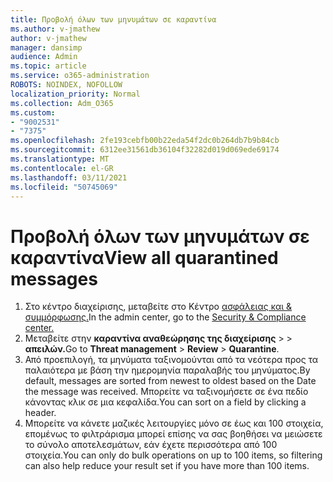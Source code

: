 ```yaml
---
title: Προβολή όλων των μηνυμάτων σε καραντίνα
ms.author: v-jmathew
author: v-jmathew
manager: dansimp
audience: Admin
ms.topic: article
ms.service: o365-administration
ROBOTS: NOINDEX, NOFOLLOW
localization_priority: Normal
ms.collection: Adm_O365
ms.custom:
- "9002531"
- "7375"
ms.openlocfilehash: 2fe193cebfb00b22eda54f2dc0b264db7b9b84cb
ms.sourcegitcommit: 6312ee31561db36104f32282d019d069ede69174
ms.translationtype: MT
ms.contentlocale: el-GR
ms.lasthandoff: 03/11/2021
ms.locfileid: "50745069"
---
```

# <a name="view-all-quarantined-messages"></a><span data-ttu-id="2372b-102">Προβολή όλων των μηνυμάτων σε καραντίνα</span><span class="sxs-lookup"><span data-stu-id="2372b-102">View all quarantined messages</span></span>

1. <span data-ttu-id="2372b-103">Στο κέντρο διαχείρισης, μεταβείτε στο Κέντρο [ασφάλειας και & συμμόρφωσης.](https://go.microsoft.com/fwlink/p/?linkid=2077143)</span><span class="sxs-lookup"><span data-stu-id="2372b-103">In the admin center, go to the [Security & Compliance center.](https://go.microsoft.com/fwlink/p/?linkid=2077143)</span></span>
2. <span data-ttu-id="2372b-104">Μεταβείτε στην **καραντίνα αναθεώρησης της διαχείρισης**  >    >  **απειλών.**</span><span class="sxs-lookup"><span data-stu-id="2372b-104">Go to **Threat management** > **Review** > **Quarantine**.</span></span>
3. <span data-ttu-id="2372b-105">Από προεπιλογή, τα μηνύματα ταξινομούνται από τα νεότερα προς τα παλαιότερα με βάση την ημερομηνία παραλαβής του μηνύματος.</span><span class="sxs-lookup"><span data-stu-id="2372b-105">By default, messages are sorted from newest to oldest based on the Date the message was received.</span></span> <span data-ttu-id="2372b-106">Μπορείτε να ταξινομήσετε σε ένα πεδίο κάνοντας κλικ σε μια κεφαλίδα.</span><span class="sxs-lookup"><span data-stu-id="2372b-106">You can sort on a field by clicking a header.</span></span>
4. <span data-ttu-id="2372b-107">Μπορείτε να κάνετε μαζικές λειτουργίες μόνο σε έως και 100 στοιχεία, επομένως το φιλτράρισμα μπορεί επίσης να σας βοηθήσει να μειώσετε το σύνολο αποτελεσμάτων, εάν έχετε περισσότερα από 100 στοιχεία.</span><span class="sxs-lookup"><span data-stu-id="2372b-107">You can only do bulk operations on up to 100 items, so filtering can also help reduce your result set if you have more than 100 items.</span></span>
